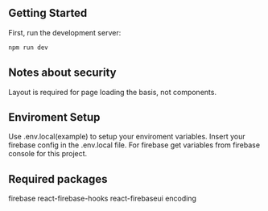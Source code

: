 
## Getting Started

First, run the development server:

```bash
npm run dev
```

## Notes about security
Layout is required for page loading the basis, not components.

## Enviroment Setup
Use .env.local(example) to setup your enviroment variables.
Insert your firebase config in the .env.local file.
For firebase get variables from firebase console for this project.

## Required packages
firebase
react-firebase-hooks
react-firebaseui
encoding
